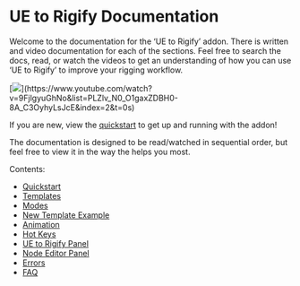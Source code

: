 # UE to Rigify Documentation
Welcome to the documentation for the ‘UE to Rigify’ addon.  There is written and video documentation for each of the sections. Feel free to search the docs, read, or watch the videos to get an understanding of how you can use ‘UE to Rigify’ to improve your rigging workflow.

[![](https://blender-tools-documentation.s3.amazonaws.com/ue-to-rigify/videos/thumbnails/quickstart.png?)](https://www.youtube.com/watch?v=9FjlgyuGhNo&list=PLZlv_N0_O1gaxZDBH0-8A_C3OyhyLsJcE&index=2&t=0s)

If you are new, view the [quickstart](https://james-baber.github.io/BlenderTools/UE-to-Rigify-Quickstart) to get up and running with the addon!

The documentation is designed to be read/watched in sequential order, but feel free to view it in the way the helps you most.

Contents:
* [Quickstart](https://james-baber.github.io/BlenderTools/UE-to-Rigify-Quickstart)
* [Templates](https://james-baber.github.io/BlenderTools/UE-to-Rigify-Templates)
* [Modes](https://james-baber.github.io/BlenderTools/UE-to-Rigify-Modes)
* [New Template Example](https://james-baber.github.io/BlenderTools/UE-to-Rigify-New-Template-Example)
* [Animation](https://james-baber.github.io/BlenderTools/UE-to-Rigify-Animation)
* [Hot Keys](https://james-baber.github.io/BlenderTools/UE-to-Rigify-Hot-Keys)
* [UE to Rigify Panel](https://james-baber.github.io/BlenderTools/UE-to-Rigify-Panel)
* [Node Editor Panel](https://james-baber.github.io/BlenderTools/UE-to-Rigify-Node-Editor-Panel)
* [Errors](https://james-baber.github.io/BlenderTools/UE-to-Rigify-Errors)
* [FAQ](https://james-baber.github.io/BlenderTools/UE-to-Rigify-FAQ)